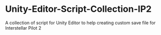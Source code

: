 # Unity-Editor-Script-Collection-IP2
A collection of script for Unity Editor to help creating custom save file for Interstellar Pilot 2
